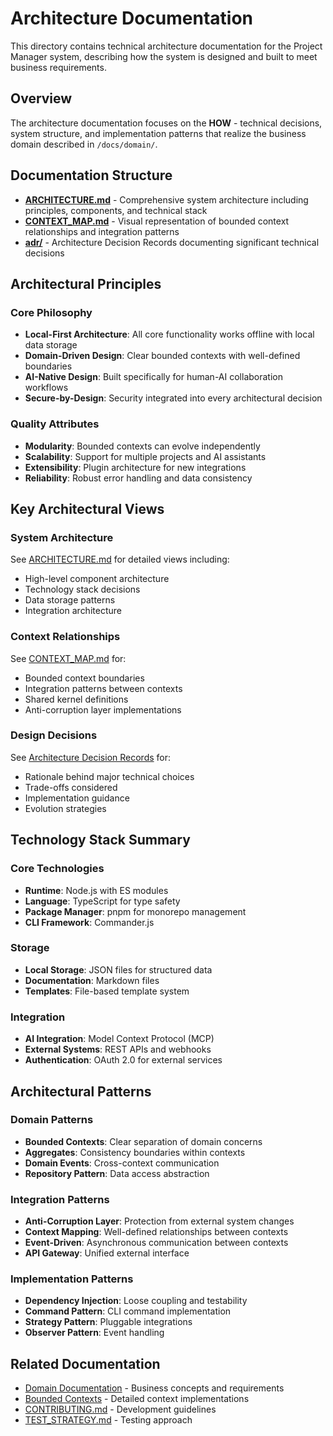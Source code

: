# Architecture Documentation

This directory contains technical architecture documentation for the Project Manager system, describing how the system is designed and built to meet business requirements.

## Overview

The architecture documentation focuses on the **HOW** - technical decisions, system structure, and implementation patterns that realize the business domain described in `/docs/domain/`.

## Documentation Structure

- **[ARCHITECTURE.md](./ARCHITECTURE.md)** - Comprehensive system architecture including principles, components, and technical stack
- **[CONTEXT_MAP.md](./CONTEXT_MAP.md)** - Visual representation of bounded context relationships and integration patterns
- **[adr/](./adr/)** - Architecture Decision Records documenting significant technical decisions

## Architectural Principles

### Core Philosophy
- **Local-First Architecture**: All core functionality works offline with local data storage
- **Domain-Driven Design**: Clear bounded contexts with well-defined boundaries
- **AI-Native Design**: Built specifically for human-AI collaboration workflows
- **Secure-by-Design**: Security integrated into every architectural decision

### Quality Attributes
- **Modularity**: Bounded contexts can evolve independently
- **Scalability**: Support for multiple projects and AI assistants
- **Extensibility**: Plugin architecture for new integrations
- **Reliability**: Robust error handling and data consistency

## Key Architectural Views

### System Architecture
See [ARCHITECTURE.md](./ARCHITECTURE.md) for detailed views including:
- High-level component architecture
- Technology stack decisions
- Data storage patterns
- Integration architecture

### Context Relationships
See [CONTEXT_MAP.md](./CONTEXT_MAP.md) for:
- Bounded context boundaries
- Integration patterns between contexts
- Shared kernel definitions
- Anti-corruption layer implementations

### Design Decisions
See [Architecture Decision Records](./adr/) for:
- Rationale behind major technical choices
- Trade-offs considered
- Implementation guidance
- Evolution strategies

## Technology Stack Summary

### Core Technologies
- **Runtime**: Node.js with ES modules
- **Language**: TypeScript for type safety
- **Package Manager**: pnpm for monorepo management
- **CLI Framework**: Commander.js

### Storage
- **Local Storage**: JSON files for structured data
- **Documentation**: Markdown files
- **Templates**: File-based template system

### Integration
- **AI Integration**: Model Context Protocol (MCP)
- **External Systems**: REST APIs and webhooks
- **Authentication**: OAuth 2.0 for external services

## Architectural Patterns

### Domain Patterns
- **Bounded Contexts**: Clear separation of domain concerns
- **Aggregates**: Consistency boundaries within contexts
- **Domain Events**: Cross-context communication
- **Repository Pattern**: Data access abstraction

### Integration Patterns
- **Anti-Corruption Layer**: Protection from external system changes
- **Context Mapping**: Well-defined relationships between contexts
- **Event-Driven**: Asynchronous communication between contexts
- **API Gateway**: Unified external interface

### Implementation Patterns
- **Dependency Injection**: Loose coupling and testability
- **Command Pattern**: CLI command implementation
- **Strategy Pattern**: Pluggable integrations
- **Observer Pattern**: Event handling

## Related Documentation

- [Domain Documentation](../domain/) - Business concepts and requirements
- [Bounded Contexts](../contexts/) - Detailed context implementations
- [CONTRIBUTING.md](../../CONTRIBUTING.md) - Development guidelines
- [TEST_STRATEGY.md](../TEST_STRATEGY.md) - Testing approach